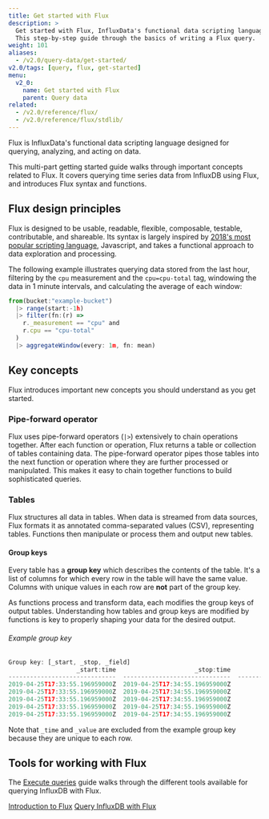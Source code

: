 ```yaml
---
title: Get started with Flux
description: >
  Get started with Flux, InfluxData's functional data scripting language.
  This step-by-step guide through the basics of writing a Flux query.
weight: 101
aliases:
  - /v2.0/query-data/get-started/
v2.0/tags: [query, flux, get-started]
menu:
  v2_0:
    name: Get started with Flux
    parent: Query data
related:
  - /v2.0/reference/flux/
  - /v2.0/reference/flux/stdlib/
---
```


Flux is InfluxData's functional data scripting language designed for querying,
analyzing, and acting on data.

This multi-part getting started guide walks through important concepts related to Flux.
It covers querying time series data from InfluxDB using Flux, and introduces Flux syntax and functions.

## Flux design principles
Flux is designed to be usable, readable, flexible, composable, testable, contributable, and shareable.
Its syntax is largely inspired by [2018's most popular scripting language](https://insights.stackoverflow.com/survey/2018#technology),
Javascript, and takes a functional approach to data exploration and processing.

The following example illustrates querying data stored from the last hour,
filtering by the `cpu` measurement and the `cpu=cpu-total` tag, windowing the data in 1 minute intervals,
and calculating the average of each window:

```js
from(bucket:"example-bucket")
  |> range(start:-1h)
  |> filter(fn:(r) =>
    r._measurement == "cpu" and
    r.cpu == "cpu-total"
  )
  |> aggregateWindow(every: 1m, fn: mean)
```

## Key concepts
Flux introduces important new concepts you should understand as you get started.

### Pipe-forward operator
Flux uses pipe-forward operators (`|>`) extensively to chain operations together.
After each function or operation, Flux returns a table or collection of tables containing data.
The pipe-forward operator pipes those tables into the next function or operation where
they are further processed or manipulated.
This makes it easy to chain together functions to build sophisticated queries.

### Tables
Flux structures all data in tables.
When data is streamed from data sources, Flux formats it as annotated
comma-separated values (CSV), representing tables.
Functions then manipulate or process them and output new tables.

#### Group keys
Every table has a **group key** which describes the contents of the table.
It's a list of columns for which every row in the table will have the same value.
Columns with unique values in each row are **not** part of the group key.

As functions process and transform data, each modifies the group keys of output tables.
Understanding how tables and group keys are modified by functions is key to properly
shaping your data for the desired output.

###### Example group key
```js
Group key: [_start, _stop, _field]
                   _start:time                      _stop:time           _field:string                      _time:time                  _value:float
------------------------------  ------------------------------  ----------------------  ------------------------------  ----------------------------
2019-04-25T17:33:55.196959000Z  2019-04-25T17:34:55.196959000Z            used_percent  2019-04-25T17:33:56.000000000Z             65.55318832397461
2019-04-25T17:33:55.196959000Z  2019-04-25T17:34:55.196959000Z            used_percent  2019-04-25T17:34:06.000000000Z             65.52391052246094
2019-04-25T17:33:55.196959000Z  2019-04-25T17:34:55.196959000Z            used_percent  2019-04-25T17:34:16.000000000Z             65.49603939056396
2019-04-25T17:33:55.196959000Z  2019-04-25T17:34:55.196959000Z            used_percent  2019-04-25T17:34:26.000000000Z             65.51754474639893
2019-04-25T17:33:55.196959000Z  2019-04-25T17:34:55.196959000Z            used_percent  2019-04-25T17:34:36.000000000Z              65.536737442016
```

Note that `_time` and `_value` are excluded from the example group key because they
are unique to each row.

## Tools for working with Flux

The [Execute queries](/v2.0/query-data/execute-queries) guide walks through
the different tools available for querying InfluxDB with Flux.

<div class="page-nav-btns">
  <a class="btn prev" href="/v2.0/query-data/">Introduction to Flux</a>
  <a class="btn next" href="/v2.0/query-data/get-started/query-influxdb/">Query InfluxDB with Flux</a>
</div>
